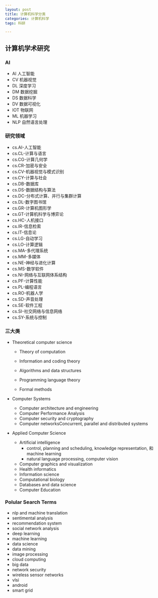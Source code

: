 ```yaml
---
layout: post
title: 计算机科学分类
categories: 计算机科学
tags: 科研

---
```


## 计算机学术研究 ##

### AI ###
- AI 人工智能 
- CV 机器视觉
- DL 深度学习
- DM 数据挖掘
- DS 数据科学
- DV 数据可视化
- IOT 物联网
- ML 机器学习
- NLP 自然语言处理

### 研究领域 ###
- cs.AI-人工智能
- cs.CL-计算与语言
- cs.CG-计算几何学
- cs.CR-加密与安全
- cs.CV-机器视觉与模式识别
- cs.CY-计算与社会
- cs.DB-数据库
- cs.DS-数据结构与算法
- cs.DC-分布式计算、并行与集群计算
- cs.DL-数字图书馆
- cs.GR-计算机图形学
- cs.GT-计算机科学与博弈论
- cs.HC-人机接口
- cs.IR-信息检索
- cs.IT-信息论
- cs.LG-自动学习
- cs.LO-计算逻辑
- cs.MA-多代理系统
- cs.MM-多媒体
- cs.NE-神经与进化计算
- cs.MS-数学软件
- cs.NI-网络与互联网体系结构
- cs.PF-计算性能
- cs.PL-编程语言
- cs.RO-机器人学
- cs.SD-声音处理
- cs.SE-软件工程
- cs.SI-社交网络与信息网络
- cs.SY-系统与控制

### 三大类 ###

- Theoretical computer science
	- Theory of computation

	- Information and coding theory
	
	- Algorithms and data structures
	
	- Programming language theory
	
	- Formal methods

- Computer Systems
	- Computer architecture and engineering
	- Computer Performance Analysis
	- Computer security and cryptography
	- Computer networksConcurrent, parallel and distributed systems
- Applied Computer Science
	- Artificial intelligence
		- control, planning and scheduling, knowledge representation, 和 machine learning
		- natural language processing, computer vision
	- Computer graphics and visualization
	- Health informatics
	- Information science
	- Computational biology 
	- Databases and data science 
	- Computer Education

### Polular Search Terms ###
- nlp and machine translation
- sentimental analysis
- recommendation system 
- social network analysis
- deep learning
- machine learning
- data science
- data mining
- image processing
- cloud computing
- big data
- network security
- wireless sensor networks
- vlsi
- android
- smart grid
